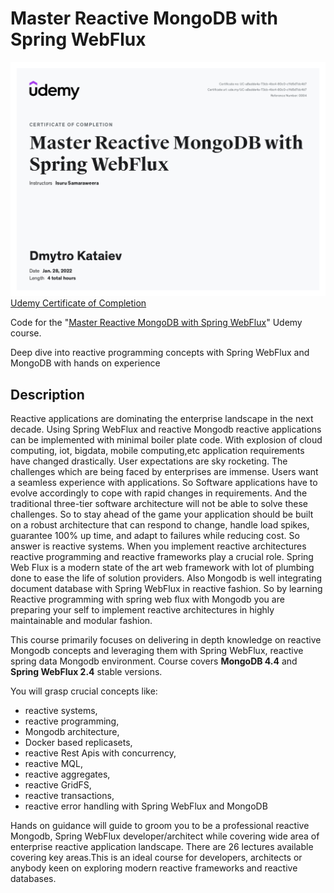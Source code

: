 # Master Reactive MongoDB with Spring WebFlux

![Udemy Certificate of Completion](https://github.com/dkataiev/reactive-mongodb-with-spring-webflux/raw/master/UC-a8adde4a-73cb-4bc4-80c0-c1fd5d7dc4b7.jpeg?raw=true)
[Udemy Certificate of Completion](https://www.udemy.com/certificate/UC-a8adde4a-73cb-4bc4-80c0-c1fd5d7dc4b7)

Code for
the "[Master Reactive MongoDB with Spring WebFlux](https://www.udemy.com/course/master-reactive-mongodb-with-spring-webflux/)"
Udemy course.

Deep dive into reactive programming concepts with Spring WebFlux and MongoDB with hands on experience

## Description

Reactive applications are dominating the enterprise landscape in the next decade. Using Spring WebFlux and reactive Mongodb reactive applications can be implemented with minimal boiler plate code. With explosion of cloud computing, iot, bigdata, mobile computing,etc application requirements have changed drastically. User expectations are sky rocketing. The challenges which are being faced by enterprises are immense. Users want a seamless experience with applications. So Software applications have to evolve accordingly to cope with rapid changes in requirements. And the traditional three-tier software architecture  will not be able to solve these challenges. So to stay ahead of the game your application should be built on a robust architecture that can respond to change, handle load spikes, guarantee 100% up time, and adapt to failures while reducing cost. So answer is reactive systems. When you implement reactive architectures reactive programming and reactive frameworks play a crucial role. Spring Web Flux is a modern state of the art web framework with lot of plumbing done to ease the life of solution providers. Also Mongodb is well integrating document database with Spring WebFlux in reactive fashion. So by learning Reactive programming with spring web flux with Mongodb you are preparing your self to implement reactive architectures in highly maintainable and modular fashion.

This course primarily focuses on delivering in depth knowledge on reactive Mongodb concepts and leveraging them with Spring WebFlux, reactive spring data Mongodb environment. Course covers **MongoDB 4.4** and **Spring WebFlux 2.4** stable versions.

You will grasp crucial concepts like:
 - reactive systems,
 - reactive programming, 
 - Mongodb architecture, 
 - Docker based replicasets, 
 - reactive Rest Apis with concurrency, 
 - reactive MQL, 
 - reactive aggregates, 
 - reactive GridFS, 
 - reactive transactions, 
 - reactive error handling with Spring WebFlux and MongoDB 

Hands on guidance will guide to groom you to be a professional reactive Mongodb, Spring WebFlux developer/architect while covering wide area of enterprise reactive application landscape. There are 26 lectures available covering key areas.This is an ideal course for developers, architects or anybody keen on exploring modern reactive frameworks and reactive databases.

